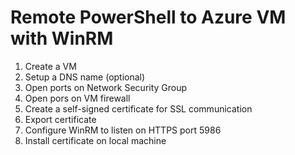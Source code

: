 # Remote PowerShell to Azure VM with WinRM

1. Create a VM
2. Setup a DNS name (optional)
3. Open ports on Network Security Group
4. Open pors on VM firewall
5. Create a self-signed certificate for SSL communication
6. Export certificate
7. Configure WinRM to listen on HTTPS port 5986
8. Install certificate on local machine